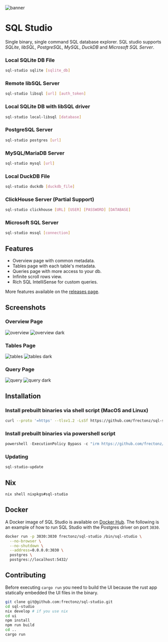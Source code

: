 ![banner](./logo_banner.jpg)

# SQL Studio

Single binary, single command SQL database explorer. SQL studio supports *SQLite*, *libSQL*, *PostgreSQL*, *MySQL*, *DuckDB* and *Microsoft SQL Server*.

### Local SQLite DB File

```bash
sql-studio sqlite [sqlite_db]
```

### Remote libSQL Server

```bash
sql-studio libsql [url] [auth_token]
```

### Local SQLite DB with libSQL driver

```bash
sql-studio local-libsql [database]
```

### PostgreSQL Server

```bash
sql-studio postgres [url]
```

### MySQL/MariaDB Server

```bash
sql-studio mysql [url]
```

### Local DuckDB File

```bash
sql-studio duckdb [duckdb_file]
```

### ClickHouse Server (Partial Support)

```bash
sql-studio clickhouse [URL] [USER] [PASSWORD] [DATABASE]
```

### Microsoft SQL Server

```bash
sql-studio mssql [connection]
```

## Features

- Overview page with common metadata.
- Tables page with each table's metadata.
- Queries page with more access to your db.
- Infinite scroll rows view.
- Rich SQL IntelliSense for custom queries.

More features available on the [releases page](https://github.com/frectonz/sql-studio/releases).

## Screenshots

### Overview Page

![overview](./screenshots/overview.png)
![overview dark](./screenshots/overview-dark.png)

### Tables Page

![tables](./screenshots/tables.png)
![tables dark](./screenshots/tables-dark.png)

### Query Page

![query](./screenshots/query.png)
![query dark](./screenshots/query-dark.png)

## Installation

### Install prebuilt binaries via shell script (MacOS and Linux)

```bash
curl --proto '=https' --tlsv1.2 -LsSf https://github.com/frectonz/sql-studio/releases/download/0.1.45/sql-studio-installer.sh | sh
```

### Install prebuilt binaries via powershell script

```powershell
powershell -ExecutionPolicy Bypass -c "irm https://github.com/frectonz/sql-studio/releases/download/0.1.45/sql-studio-installer.ps1 | iex"
```

### Updating

```bash
sql-studio-update
```

## Nix

```bash
nix shell nixpkgs#sql-studio
```

## Docker

A Docker image of SQL Studio is available on [Docker Hub](https://hub.docker.com/r/frectonz/sql-studio). The following is an example of how to run SQL Studio with the Postgres driver on port `3030`.

```bash
docker run -p 3030:3030 frectonz/sql-studio /bin/sql-studio \
  --no-browser \
  --no-shutdown \
  --address=0.0.0.0:3030 \
  postgres \
  postgres://localhost:5432/
```

## Contributing

Before executing `cargo run` you need to build the UI because the rust app statically embedded the UI files in the binary.

```bash
git clone git@github.com:frectonz/sql-studio.git
cd sql-studio
nix develop # if you use nix
cd ui
npm install
npm run build
cd ..
cargo run
```
